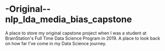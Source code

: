 # -Original--nlp_lda_media_bias_capstone
A place to store my original capstone project when I was a student at BrainStation's Full Time Data Science Program in 2019. A place to look back on how far I've come in my Data Science journey.
